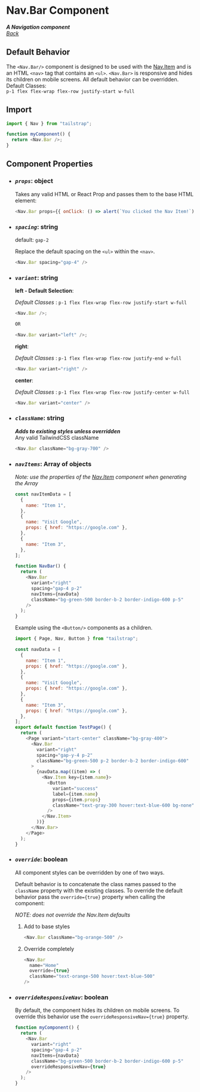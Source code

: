 # Nav.Bar Component

**_A Navigation component_**  
_[Back](../TailStrap.MD)_

## Default Behavior

The `<Nav.Bar/>` component is designed to be used with the [Nav.Item](./Nav.Item.MD) and is an HTML `<nav>` tag that contains an `<ul>`. `<Nav.Bar>` is responsive and hides its children on mobile screens. All default behavior can be overridden.  
Default Classes:  
`p-1 flex flex-wrap flex-row justify-start w-full`

## Import

```js
import { Nav } from "tailstrap";

function myComponent() {
  return <Nav.Bar />;
}
```

## Component Properties

- ### **_`props`_**: object

  Takes any valid HTML or React Prop and passes them to the base HTML element:

  ```js
  <Nav.Bar props={{ onClick: () => alert(`You clicked the Nav Item!`) }} />
  ```

- ### **_`spacing`_**: string

  default: `gap-2`

  Replace the default spacing on the `<ul>` within the `<nav>`.

  ```js
  <Nav.Bar spacing="gap-4" />
  ```

- ### **_`variant`_**: string

  **left - Default Selection**:

  _Default Classes_ : `p-1 flex flex-wrap flex-row justify-start w-full`

  ```js
  <Nav.Bar />;

  OR

  <Nav.Bar variant="left" />;
  ```

  **right**:

  _Default Classes_ : `p-1 flex flex-wrap flex-row justify-end w-full`

  ```js
  <Nav.Bar variant="right" />
  ```

  **center**:

  _Default Classes_ : `p-1 flex flex-wrap flex-row justify-center w-full`

  ```js
  <Nav.Bar variant="center" />
  ```

- ### **_`className`_**: string

  _**Adds to existing styles unless overridden**_  
   Any valid TailwindCSS className

  ```js
  <Nav.Bar className="bg-gray-700" />
  ```

- ### **_`navItems`_**: Array of objects

  _Note:_ _use the properties of the [Nav.Item](./Nav.Item.MD) component when generating the Array_

  ```js
  const navItemData = [
    {
      name: "Item 1",
    },
    {
      name: "Visit Google",
      props: { href: "https://google.com" },
    },
    {
      name: "Item 3",
    },
  ];

  function NavBar() {
    return (
      <Nav.Bar
        variant="right"
        spacing="gap-4 p-2"
        navItems={navData}
        className="bg-green-500 border-b-2 border-indigo-600 p-5"
      />
    );
  }
  ```

  Example using the `<Button/>` components as a children.

  ```js
  import { Page, Nav, Button } from "tailstrap";

  const navData = [
    {
      name: "Item 1",
      props: { href: "https://google.com" },
    },
    {
      name: "Visit Google",
      props: { href: "https://google.com" },
    },
    {
      name: "Item 3",
      props: { href: "https://google.com" },
    },
  ];
  export default function TestPage() {
    return (
      <Page variant="start-center" className="bg-gray-400">
        <Nav.Bar
          variant="right"
          spacing="gap-y-4 p-2"
          className="bg-green-500 p-2 border-b-2 border-indigo-600"
        >
          {navData.map((item) => (
            <Nav.Item key={item.name}>
              <Button
                variant="success"
                label={item.name}
                props={item.props}
                className="text-gray-300 hover:text-blue-600 bg-none"
              />
            </Nav.Item>
          ))}
        </Nav.Bar>
      </Page>
    );
  }
  ```

- ### **_`override`_**: boolean

  All component styles can be overridden by one of two ways.

  Default behavior is to concatenate the class names passed to the `className` property with the existing classes. To override the default behavior pass the `override={true}` property when calling the component:

  _NOTE: does not override the Nav.Item defaults_

  1. Add to base styles

     ```js
     <Nav.Bar className="bg-orange-500" />
     ```

  2. Override completely

     ```js
     <Nav.Bar
       name="Home"
       override={true}
       className="text-orange-500 hover:text-blue-500"
     />
     ```

- ### **_`overrideResponsiveNav`_**: boolean

  By default, the component hides its children on mobile screens. To override this behavior use the `overrideResponsiveNav={true}` property.

  ```js
  function myComponent() {
    return (
      <Nav.Bar
        variant="right"
        spacing="gap-4 p-2"
        navItems={navData}
        className="bg-green-500 border-b-2 border-indigo-600 p-5"
        overrideResponsiveNav={true}
      />
    );
  }
  ```
